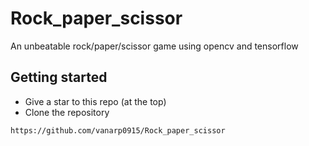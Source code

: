 # Rock_paper_scissor
An unbeatable rock/paper/scissor game using opencv and tensorflow 

## Getting started
* Give a star to this repo (at the top)
* Clone the repository

```
https://github.com/vanarp0915/Rock_paper_scissor
```
